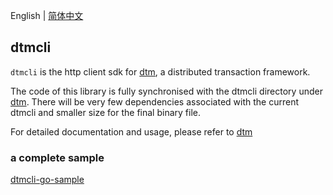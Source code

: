 English | [简体中文](./README-cn.md)

## dtmcli
`dtmcli` is the http client sdk for [dtm](https://github.com/dtm-labs/dtm), a distributed transaction framework.

The code of this library is fully synchronised with the dtmcli directory under [dtm](https://github.com/dtm-labs/dtm). There will be very few dependencies associated with the current dtmcli and smaller size for the final binary file.

For detailed documentation and usage, please refer to [dtm](https://github.com/dtm-labs/dtm)

### a complete sample

[dtmcli-go-sample](https://github.com/dtm-labs/dtmcli-go-sample)

